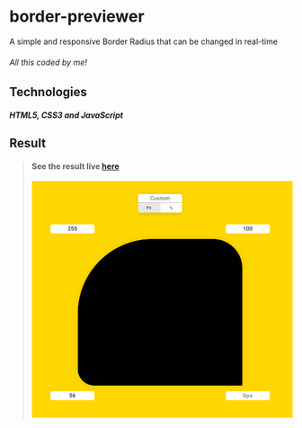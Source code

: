 # border-previewer

A simple and responsive Border Radius that can be changed in real-time

###### All this coded by me!

## Technologies

##### HTML5, CSS3 and JavaScript

## Result

> #### See the result live [here](https://border-previewer.vercel.app/) 
> [![vercel.app](./public/assets/github-image.png)](https://border-previewer.vercel.app/)
